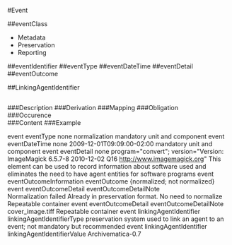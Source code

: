#Event

##eventClass

- Metadata
- Preservation
- Reporting

##eventIdentifier
##eventType
##eventDateTime
##eventDetail
##eventOutcome

##LinkingAgentIdentifier

##
###Description
###Derivation
###Mapping
###Obligation	
###Occurence	
###Content
###Example

event	eventType	none	normalization	mandatory unit and component
event	eventDateTime	none	2009-12-01T09:09:00-02:00	mandatory unit and component
event	eventDetail	none	program="convert"; version="Version: ImageMagick 6.5.7-8 2010-12-02 Q16 http://www.imagemagick.org"	This element can be used to record information about software used and eliminates the need to have agent entities for software programs
event	eventOutcomeInformation	eventOutcome	{normalized; not normalized}	
event	eventOutcomeDetail	eventOutcomeDetailNote	
Normalization failed
Already in preservation format. No need to normalize
Repeatable container
event	eventOutcomeDetail	eventOutcomeDetailNote	cover_image.tiff	Repeatable container
event	linkingAgentIdentifier	linkingAgentIdentifierType	preservation system	used to link an agent to an event; not mandatory but recommended
event	linkingAgentIdentifier	linkingAgentIdentifierValue	Archivematica-0.7
